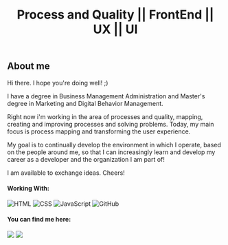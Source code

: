 <header>
<h1>Process and Quality || FrontEnd || UX || UI</h1>
</header>


<section>
<h2> About me</h2>
<section>
Hi there. I hope you're doing well! ;)
  
I have a degree in Business Management Administration and Master's degree in Marketing and Digital Behavior Management. 

Right now i'm working in the area of processes and quality, mapping, creating and improving processes and solving problems.
Today, my main focus is process mapping and transforming the user experience. 

My goal is to continually develop the environment in which I operate, based on the people around me, so that I can increasingly learn and develop my career as a developer and the organization I am part of!

I am available to exchange ideas. Cheers!

#### Working With:
![HTML](https://img.shields.io/badge/HTML5-E34F26?style=for-the-badge&logo=html5&logoColor=white)
![CSS](https://img.shields.io/badge/CSS3-1572B6?style=for-the-badge&logo=css3&logoColor=white)
![JavaScript](https://img.shields.io/badge/JavaScript-323330?style=for-the-badge&logo=javascript&logoColor=F7DF1E)
![GitHub](https://img.shields.io/badge/GitHub-100000?style=for-the-badge&logo=github&logoColor=white)

#### You can find me here:
<div>
  <a href="https://instagram.com/mmarianorocha" target="_blank"><img src="https://img.shields.io/badge/-Instagram-%23E4405F?style=for-the-badge&logo=instagram&logoColor=white" target="_blank"></a>
  <a href="https://www.linkedin.com/in/matheus-mariano-rocha-445860241" target="_blank"><img src="https://img.shields.io/badge/-LinkedIn-%230077B5?style=for-the-badge&logo=linkedin&logoColor=white" target="_blank"></a>
</div>
